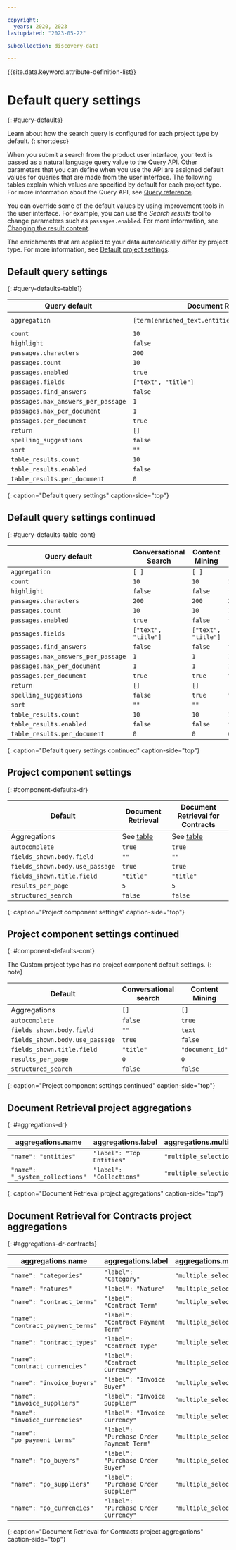 ```yaml
---

copyright:
  years: 2020, 2023
lastupdated: "2023-05-22"

subcollection: discovery-data

---
```


{{site.data.keyword.attribute-definition-list}}

# Default query settings
{: #query-defaults}

Learn about how the search query is configured for each project type by default.
{: shortdesc}

When you submit a search from the product user interface, your text is passed as a natural language query value to the Query API. Other parameters that you can define when you use the API are assigned default values for queries that are made from the user interface. The following tables explain which values are specified by default for each project type. For more information about the Query API, see [Query reference](/docs/discovery-data?topic=discovery-data-query-reference).

You can override some of the default values by using improvement tools in the user interface. For example, you can use the *Search results* tool to change parameters such as `passages.enabled`. For more information, see [Changing the result content](/docs/discovery-data?topic=discovery-data-query-results#query-results-content).

The enrichments that are applied to your data autmoatically differ by project type. For more information, see [Default project settings](/docs/discovery-data?topic=discovery-data-projects#projects-include-project-defaults-reuse).

## Default query settings
{: #query-defaults-table1}

| Query default | Document Retrieval | Document Retrieval for Contracts |
|---------------|--------------------|--------------------------------- |
| `aggregation` | `[term(enriched_text.entities.text,name:entities)]` | `[term(enriched_html.contract. elements.categories.label,count:25,name:categories)]`|
| `count` | `10` | `10` |
| `highlight` | `false` | `false` |
| `passages.characters` | `200` | `200` |
| `passages.count` | `10` | `10` |
| `passages.enabled` | `true` | `true` |
| `passages.fields` | `["text", "title"]` | `["text", "title"]` |
| `passages.find_answers` | `false` | `false` |
| `passages.max_answers_per_passage` | `1` | `1` |
| `passages.max_per_document` | `1` | `1` |
| `passages.per_document` | `true` | `true` |
| `return` | `[]` | `[]` |
| `spelling_suggestions` | `false` | `true` |
| `sort` | `""` | `""` |
| `table_results.count` | `10` | `10` |
| `table_results.enabled` | `false` | `true` |
| `table_results.per_document` | `0` | `0` |
{: caption="Default query settings" caption-side="top"}

## Default query settings continued
{: #query-defaults-table-cont}

| Query default | Conversational Search | Content Mining | Custom |
|---------------|-----------------------|----------------|--------|
| `aggregation` | `[ ]` | `[ ]` | `[ ]` |
| `count` | `10`  | `10` |  `10` |
| `highlight` | `false` | `false` | `false` |
| `passages.characters` | `200`  | `200` | `200` |
| `passages.count` | `10` | `10` | `10` |
| `passages.enabled` | `true` | `false` | `true` |
| `passages.fields` | `["text", "title"]` | `["text", "title"]` | `["text", "title"]` |
| `passages.find_answers` | `false` | `false` | `false` |
| `passages.max_answers_per_passage` | `1` | `1` | `1` |
| `passages.max_per_document` | `1` | `1` | `1` |
| `passages.per_document` | `true` | `true` | `true` |
| `return` | `[]` | `[]` | `[]` |
| `spelling_suggestions` | `false` | `true` | `true` |
| `sort` | `""` | `""` | `""` |
| `table_results.count` | `10` | `10` | `10` |
| `table_results.enabled` | `false` | `false` | `false` |
| `table_results.per_document` | `0` | `0` | `0` |
{: caption="Default query settings continued" caption-side="top"}

## Project component settings
{: #component-defaults-dr}

| Default | Document Retrieval | Document Retrieval for Contracts |
|---------|--------------------|----------------------------------|
| Aggregations | See [table](#aggregations-dr) | See [table](#aggregations-dr-contracts) |
| `autocomplete` | `true` | `true` |
| `fields_shown.body.field` | `""` |  `""` |
| `fields_shown.body.use_passage` | `true` | `true` |
| `fields_shown.title.field` | `"title"` | `"title"` |
| `results_per_page` | `5`  | `5` |
| `structured_search` | `false`  | `false` |
{: caption="Project component settings" caption-side="top"}

## Project component settings continued
{: #component-defaults-cont}

The Custom project type has no project component default settings.
{: note}

| Default | Conversational search | Content Mining |
|---------|-----------------------|----------------|
| Aggregations | `[]` | `[]` |
| `autocomplete` | `false` | `true` |
| `fields_shown.body.field` | `""` | `text` |
| `fields_shown.body.use_passage` | `true` | `false` |
| `fields_shown.title.field` | `"title"` | `"document_id"` |
| `results_per_page` | `0` | `0` |
| `structured_search` | `false` | `false` |
{: caption="Project component settings continued" caption-side="top"}

## Document Retrieval project aggregations
{: #aggregations-dr}

| aggregations.name | aggregations.label | aggregations.multiple_selections_allowed |
|-------------------|--------------------|------------------------------------------|
| `"name": "entities"` | `"label": "Top Entities"`  | `"multiple_selections_allowed": false` |
| `"name": "_system_collections"` | `"label": "Collections"` | `"multiple_selections_allowed": true` |
{: caption="Document Retrieval project aggregations" caption-side="top"}

## Document Retrieval for Contracts project aggregations
{: #aggregations-dr-contracts}

| aggregations.name | aggregations.label | aggregations.multiple_selections_allowed |
|-------------------|--------------------|------------------------------------------|
| `"name": "categories"` | `"label": "Category"` | `"multiple_selections_allowed": true` |
| `"name": "natures"` | `"label": "Nature"` | `"multiple_selections_allowed": false` |
| `"name": "contract_terms"` | `"label": "Contract Term"` | `"multiple_selections_allowed": false` |
| `"name": "contract_payment_terms"` | `"label": "Contract Payment Term"` | `"multiple_selections_allowed": false` |
| `"name": "contract_types"` | `"label": "Contract Type"` | `"multiple_selections_allowed": false` |
| `"name": "contract_currencies"` | `"label": "Contract Currency"` | `"multiple_selections_allowed": false` |
| `"name": "invoice_buyers"` | `"label": "Invoice Buyer"` | `"multiple_selections_allowed": false` |
| `"name": "invoice_suppliers"` | `"label": "Invoice Supplier"` | `"multiple_selections_allowed": false` |
| `"name": "invoice_currencies"` | `"label": "Invoice Currency"` | `"multiple_selections_allowed": false` |
| `"name": "po_payment_terms"` | `"label": "Purchase Order Payment Term"` | `"multiple_selections_allowed": false` |
| `"name": "po_buyers"` | `"label": "Purchase Order Buyer"` | `"multiple_selections_allowed": false` |
| `"name": "po_suppliers"` | `"label": "Purchase Order Supplier"` | `"multiple_selections_allowed": false` |
| `"name": "po_currencies"` | `"label": "Purchase Order Currency"` | `"multiple_selections_allowed": false` |
{: caption="Document Retrieval for Contracts project aggregations" caption-side="top"}

